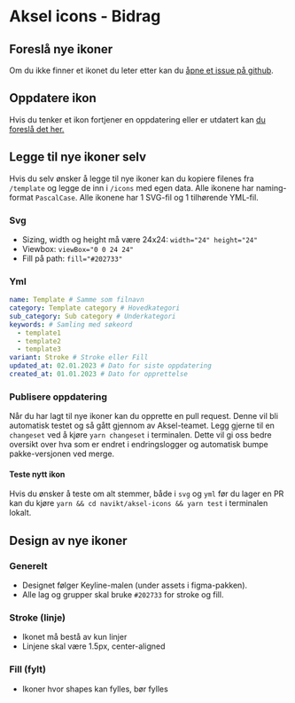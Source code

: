 # Aksel icons - Bidrag

## Foreslå nye ikoner

Om du ikke finner et ikonet du leter etter kan du [åpne et issue på github](https://github.com/navikt/aksel/issues/new?labels=nytt+✨%2Cikoner+🖼%2Cforespørsel+🥰&template&template=new-icon.yaml&title=%5BNytt+ikon%5D%3A+).

## Oppdatere ikon

Hvis du tenker et ikon fortjener en oppdatering eller er utdatert kan [du foreslå det her.](https://github.com/navikt/aksel/issues/new?labels=forespørsel+🥰&template=update-icon.yml&title=%5BInnspill+til+ikon%5D%3A+)

## Legge til nye ikoner selv

Hvis du selv ønsker å legge til nye ikoner kan du kopiere filenes fra `/template` og legge de inn i `/icons` med egen data. Alle ikonene har naming-format `PascalCase`. Alle ikonene har 1 SVG-fil og 1 tilhørende YML-fil.

### Svg

- Sizing, width og height må være 24x24: `width="24" height="24" `
- Viewbox: `viewBox="0 0 24 24"`
- Fill på path: `fill="#202733"`

### Yml

```yml
name: Template # Samme som filnavn
category: Template category # Hovedkategori
sub_category: Sub category # Underkategori
keywords: # Samling med søkeord
  - template1
  - template2
  - template3
variant: Stroke # Stroke eller Fill
updated_at: 02.01.2023 # Dato for siste oppdatering
created_at: 01.01.2023 # Dato for opprettelse
```

### Publisere oppdatering

Når du har lagt til nye ikoner kan du opprette en pull request. Denne vil bli automatisk testet og så gått gjennom av Aksel-teamet.
Legg gjerne til en `changeset` ved å kjøre `yarn changeset` i terminalen. Dette vil gi oss bedre oversikt over hva som er endret i endringslogger og automatisk bumpe pakke-versjonen ved merge.

#### Teste nytt ikon

Hvis du ønsker å teste om alt stemmer, både i `svg` og `yml` før du lager en PR kan du kjøre `yarn && cd navikt/aksel-icons && yarn test` i terminalen lokalt.

## Design av nye ikoner

### Generelt

- Designet følger Keyline-malen (under assets i figma-pakken).
- Alle lag og grupper skal bruke `#202733` for stroke og fill.

### Stroke (linje)

- Ikonet må bestå av kun linjer
- Linjene skal være 1.5px, center-aligned

### Fill (fylt)

- Ikoner hvor shapes kan fylles, bør fylles
